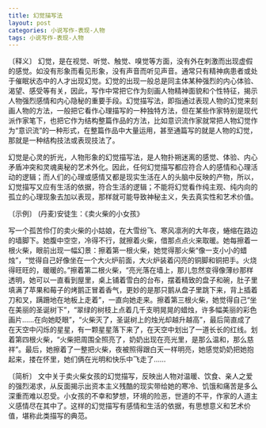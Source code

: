 ```yaml
---
title: 幻觉描写法
layout: post
categories: 小说写作-表现-人物
tags: 小说写作-表现-人物
---
```


〔释义〕 幻觉，是在视觉、听觉、触觉、嗅觉等方面，没有外在刺激而出现虚假的感觉。如没有形象而看见形象，没有声音而听见声音。通常只有精神病患者或处于催眠状态中的人才出现幻觉。幻觉的出现一般总是同主体某种强烈的内心体验、渴望、感受等有关，因此，写作中常把它作为刻画人物精神面貌和个性特征，揭示人物强烈感情和内心隐秘的重要手段。幻觉描写法，即指通过表现人物的幻觉来刻画人物的方法，一般把它看作心理描写的一种独特方法，但在某些作家特别是现代派作家笔下，也把它作为结构整篇作品的方法，比如意识流作家就常把人物幻觉作为“意识流”的一种形式，在整篇作品中大量运用，甚至通篇写的就是人物的幻觉，那就是一种结构技法或表现技法了。

幻觉是心灵的折光，人物形象的幻觉描写法，是人物扑朔迷离的感觉、体验、内心矛盾冲突和灵魂奥秘的艺术外化。因此，任何幻觉描写都应符合人的感情和心理活动的逻辑；而人们的心理或感情又都是现实生活在人的头脑中反映的产物，所以，幻觉描写又应有生活的依据，符合生活的逻辑；不能将幻觉看作纯主观、纯内向的孤立的心理现象去加以表现，那样就可能导致神秘主义，失去真实性和艺术价值。

〔示例〕 (丹麦)安徒生：《卖火柴的小女孩》

写一个孤苦伶仃的卖火柴的小姑娘，在大雪纷飞、寒风凛冽的大年夜，蜷缩在路边的墙脚下。她腹中空空，冷得不行，就擦着火柴，借那点点火来取暖。她每擦着一根火柴，眼前出现一幅幻景：擦着第一根火柴，她觉得那火柴“像一支小小的蜡烛”，“觉得自己好像坐在一个大火炉前面，大火炉装着闪亮的铜脚和铜把手。火烧得旺旺的，暖暖的。”擦着第二根火柴，“亮光落在墙上，那儿忽然变得像薄纱那样透明，她可以一直看到屋里，桌上铺着雪白的台布，摆着精致的盘子和碗，肚子里填满了苹果和莓子的烤鹅正冒着香气，更妙的是那只鹅从盘子里跳下来，背上插着刀和叉，蹒跚地在地板上走着”，一直向她走来。擦着第三根火柴，她觉得自己“坐在美丽的圣诞树下”，“翠绿的树枝上点着几千支明晃晃的蜡烛，许多幅美丽的彩色画片……在向她眨眼”，“火柴灭了，圣诞树上的烛光却越升越高”，最后简直成了在天空中闪烁的星星，有一颗星星落下来了，在天空中划出了一道长长的红线。划着第四根火柴，“火柴把周围全照亮了，奶奶出现在亮光里，是那么温和，那么慈祥”。最后，她擦着了一整把火柴，夜被照得跟白天一样明亮，她感觉奶奶把她抱起来，搂在怀里，她们俩在光明和快乐中飞走了……

〔简析〕 文中关于卖火柴女孩的幻觉描写，反映出人物对温暖、饮食、亲人之爱的强烈渴求，从反面揭示出资本主义残酷的现实带给她的寒冷、饥饿和痛苦是多么深重而难以忍受。小女孩的不幸和梦想，环境的险恶，世道的不平，作家的人道主义感情尽在其中了。这样的幻觉描写有感情和生活的依据，有思想意义和艺术价值，堪称此类描写的典范。 
